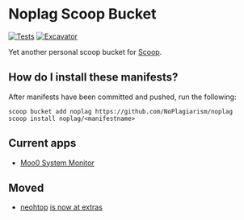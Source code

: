 # Noplag Scoop Bucket


[![Tests](https://github.com/NoPlagiarism/noplag/actions/workflows/ci.yml/badge.svg)](https://github.com/NoPlagiarism/noplag/actions/workflows/ci.yml) [![Excavator](https://github.com/NoPlagiarism/noplag/actions/workflows/excavator.yml/badge.svg)](https://github.com/NoPlagiarism/noplag/actions/workflows/excavator.yml)

Yet another personal scoop bucket for [Scoop](https://scoop.sh).

## How do I install these manifests?

After manifests have been committed and pushed, run the following:

```pwsh
scoop bucket add noplag https://github.com/NoPlagiarism/noplag
scoop install noplag/<manifestname>
```

## Current apps

- [Moo0 System Monitor](https://www.moo0.com/software/SystemMonitor/)

## Moved

- [neohtop](https://github.com/Abdenasser/neohtop) [is now at extras](https://scoop.sh/#/apps?q=neohtop&id=b3001b621a659c4a3e1b98bd45ed918628ee8d62)
